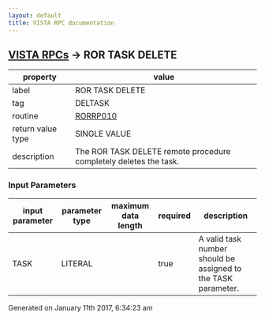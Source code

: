 ```yaml
---
layout: default
title: VISTA RPC documentation
---
```




## [VISTA RPCs](TableOfContent.md) &#8594; ROR TASK DELETE 

 property | value 
--- | --- 
 label | ROR TASK DELETE
 tag | DELTASK
 routine | [RORRP010](http://code.osehra.org/dox/Routine_RORRP010_source.html)
 return value type | SINGLE VALUE
 description | The ROR TASK DELETE remote procedure completely deletes the task.

### Input Parameters

| input parameter | parameter type | maximum data length | required | description | 
| --- | --- | --- | --- | --- | 
| TASK | LITERAL |  | true | A valid task number should be assigned to the TASK parameter. | 




Generated on January 11th 2017, 6:34:23 am